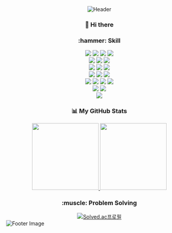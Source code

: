 

<!--
**HwangHyeryeong/HwangHyeryeong** is a ✨ _special_ ✨ repository because its `README.md` (this file) appears on your GitHub profile.

Here are some ideas to get you started:

- 🔭 I’m currently working on ...
- 🌱 I’m currently learning ...
- 👯 I’m looking to collaborate on ...
- 🤔 I’m looking for help with ...
- 💬 Ask me about ...
- 📫 How to reach me: ...
- 😄 Pronouns: ...
- ⚡ Fun fact: ...
-->
<div align="center">
<img src="https://capsule-render.vercel.app/api?type=wave&color=F8E2CF&height=300&section=header&text=Hello%20I'm%20HwangHyeryeong&fontSize=40&fontColor=363636" alt="Header">
</div>

<div align="center">
  <h3>👋 Hi there</h3>
  
</div>

<div align="center">
  <h3>:hammer: Skill</h3>
  <img src="https://img.shields.io/badge/-Java-344CB7?style=flat-plastic&logo=Java&logoColor=white"/>
  <img src="https://img.shields.io/badge/C++-00599C?style=flat&logo=cplusplus&logoColor=white" />
  <img src="https://img.shields.io/badge/JavaScript-F7DF1E?style=flat&logo=javascript&logoColor=white" />
  <img src="https://img.shields.io/badge/Python-3776AB?style=flat&logo=python&logoColor=white" />
  <br>
  <img src="https://img.shields.io/badge/Spring-6DB33F?style=flat&logo=spring&logoColor=white" />
  <img src="https://img.shields.io/badge/Node.js-339933?style=flat&logo=nodedotjs&logoColor=white" />
  <img src="https://img.shields.io/badge/Django-092E20?style=flat&logo=django&logoColor=white" />  
  <br>
  <img src="https://img.shields.io/badge/React-61DAFB?style=flat&logo=react&logoColor=white" />
  <img src="https://img.shields.io/badge/HTML5-E34F26?style=flat&logo=HTML5&logoColor=white" />
  <img src="https://img.shields.io/badge/CSS3-1572B6?style=flat&logo=CSS3&logoColor=white" />  
  <br>
  <img src="https://img.shields.io/badge/MySQL-4479A1?style=flat&logo=mysql&logoColor=white" />
  <img src="https://img.shields.io/badge/oracle-F80000?style=flat&logo=oracle&logoColor=white" />
  <img src="https://img.shields.io/badge/postgresql-4169E1?style=flat&logo=postgresql&logoColor=white" />  
  <br>
  <img src="https://img.shields.io/badge/Ubuntu-E95420?style=flat&logo=ubuntu&logoColor=white" />
  <img src="https://img.shields.io/badge/AWS-527FFF?style=flat&logo=amazonrds&logoColor=white" />
  <img src="https://img.shields.io/badge/GCP-4285F4?style=flat&logo=googlecloud&logoColor=white" />  
  <img src="https://img.shields.io/badge/VMware-607078?style=flat&logo=vmware&logoColor=white" />
  <br>
  <img src="https://img.shields.io/badge/Github-589632?style=flat&logo=github&logoColor=white" />
  <img src="https://img.shields.io/badge/Jira-0052CC?style=flat&logo=jira&logoColor=white" />
  <br>
  <img src="https://img.shields.io/badge/QGIS-589632?style=flat&logo=qgis&logoColor=white" />
  <br>
</div>

<h3 align="center">📊 My GitHub Stats </h3>
<p align="center">
<a href="https://github.com/HwangHyeryeong/">
  <img height="180em" src="https://github-readme-stats-eight-theta.vercel.app/api?username=HwangHyeryeong&show_icons=true&theme=default_repocard&include_all_commits=true&count_private=true"/> 
  <img height="180em" src="https://github-readme-stats-eight-theta.vercel.app/api/top-langs/?username=HwangHyeryeong&layout=compact&langs_count=8&theme=default_repocard"/>
</a>
  
<div align="center">
  <h3>:muscle: Problem Solving</h3>
  <a href="https://solved.ac/hrh4225">
      <img src="http://mazassumnida.wtf/api/v2/generate_badge?boj=hrh4225" alt="Solved.ac프로필">
  </a>
</div>

<img src="https://capsule-render.vercel.app/api?type=wave&color=F8E2CF&height=200&section=footer&fontSize=90" alt="Footer Image">
